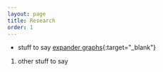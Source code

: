 ```yaml
---
layout: page
title: Research
order: 1
---
```


- stuff to say [expander graphs]({{site.baseurl}}/assets/Expander_Graphs_and_their_Construction.pdf){:target="_blank"}

1) other stuff to say
